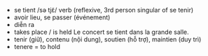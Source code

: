 
- se tient	/sə tjɛ̃/	verb (reflexive, 3rd person singular of se tenir)
- avoir lieu, se passer (événement)	
- diễn ra	
- takes place / is held	Le concert se tient dans la grande salle.	
- tenir (giữ), contenu (nội dung), soutien (hỗ trợ), maintien (duy trì)
- tenere = to hold